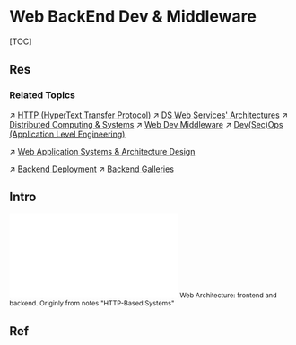 # Web BackEnd Dev & Middleware

[TOC]



## Res
### Related Topics
↗ [HTTP (HyperText Transfer Protocol)](../../../🔑%20CS%20Core/🏎️%20Computer%20Networking%20and%20Communication/📌%20Computer%20Networking%20Basics%20(Protocol%20Part)/0x01%20Application%20Layer/🔥%20Web%20(WWW)%20Protocols/HTTP%20(HyperText%20Transfer%20Protocol)/HTTP%20(HyperText%20Transfer%20Protocol).md)
↗ [DS Web Services' Architectures](../../../🔑%20CS%20Core/🍕%20Computer%20Storage%20&%20Database%20Systems/Database%20Systems/DS%20Web%20Services'%20Architectures.md)
↗ [Distributed Computing & Systems](../../../🧠%20Computing%20Methodologies/Distributed%20Computing%20&%20Systems/Distributed%20Computing%20&%20Systems.md)
↗ [Web Dev Middleware](Web%20Dev%20Middleware/Web%20Dev%20Middleware.md)
↗ [Dev(Sec)Ops (Application Level Engineering)](../../☁️%20Cloud%20Computing%20&%20Cloud%20Native/Dev(Sec)Ops%20(Application%20Level%20Engineering)/Dev(Sec)Ops%20(Application%20Level%20Engineering).md)

↗ [Web Application Systems & Architecture Design](../Web%20Application%20Systems%20&%20Architecture%20Design/Web%20Application%20Systems%20&%20Architecture%20Design.md)

↗ [Backend Deployment](../../Software%20Maintenance%20&%20Operations%20Management/🛬%20Software%20Deployment/Backend%20Deployment/Backend%20Deployment.md)
↗ [Backend Galleries](../../🏇%20Galleries%20&%20Awesome%20SE/Web%20Application%20Galleries/Web%20Backend%20Galleries/Backend%20Galleries.md)



## Intro
![web_application_arch.excalidraw](../../../../Assets/Illustrations/Web%20Development/web_application_arch.excalidraw.md)
<small>Web Architecture: frontend and backend. Originly from notes "HTTP-Based Systems"</small>



## Ref

